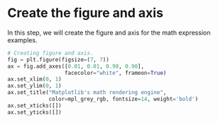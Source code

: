 # Create the figure and axis

In this step, we will create the figure and axis for the math expression examples.

```python
# Creating figure and axis.
fig = plt.figure(figsize=(7, 7))
ax = fig.add_axes([0.01, 0.01, 0.98, 0.90],
                  facecolor="white", frameon=True)
ax.set_xlim(0, 1)
ax.set_ylim(0, 1)
ax.set_title("Matplotlib's math rendering engine",
             color=mpl_grey_rgb, fontsize=14, weight='bold')
ax.set_xticks([])
ax.set_yticks([])
```
